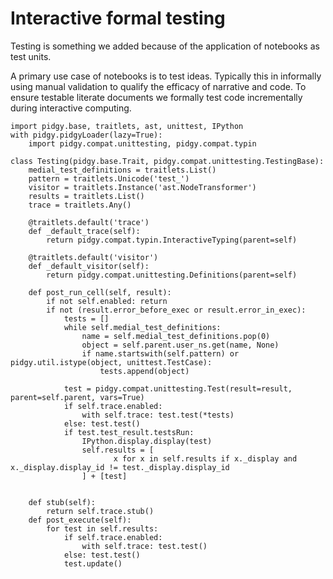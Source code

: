 # Interactive formal testing

Testing is something we added because of the application of notebooks as test units.

A primary use case of notebooks is to test ideas. Typically this in informally using
manual validation to qualify the efficacy of narrative and code. To ensure testable literate documents
we formally test code incrementally during interactive computing.

    import pidgy.base, traitlets, ast, unittest, IPython
    with pidgy.pidgyLoader(lazy=True):
        import pidgy.compat.unittesting, pidgy.compat.typin

    class Testing(pidgy.base.Trait, pidgy.compat.unittesting.TestingBase):
        medial_test_definitions = traitlets.List()
        pattern = traitlets.Unicode('test_')
        visitor = traitlets.Instance('ast.NodeTransformer')
        results = traitlets.List()
        trace = traitlets.Any()

        @traitlets.default('trace')
        def _default_trace(self):
            return pidgy.compat.typin.InteractiveTyping(parent=self)

        @traitlets.default('visitor')
        def _default_visitor(self):
            return pidgy.compat.unittesting.Definitions(parent=self)

        def post_run_cell(self, result):
            if not self.enabled: return
            if not (result.error_before_exec or result.error_in_exec):
                tests = []
                while self.medial_test_definitions:
                    name = self.medial_test_definitions.pop(0)
                    object = self.parent.user_ns.get(name, None)
                    if name.startswith(self.pattern) or pidgy.util.istype(object, unittest.TestCase):
                        tests.append(object)

                test = pidgy.compat.unittesting.Test(result=result, parent=self.parent, vars=True)
                if self.trace.enabled:
                    with self.trace: test.test(*tests)
                else: test.test()
                if test.test_result.testsRun:
                    IPython.display.display(test)
                    self.results = [
                           x for x in self.results if x._display and x._display.display_id != test._display.display_id
                    ] + [test]


        def stub(self):
            return self.trace.stub()
        def post_execute(self):
            for test in self.results:
                if self.trace.enabled:
                    with self.trace: test.test()
                else: test.test()
                test.update()
